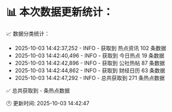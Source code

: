 📊 本次数据更新统计：
==========================

📈 数据分类统计：
- 2025-10-03 14:42:37,252 - INFO - 获取到 热点资讯 102 条数据
- 2025-10-03 14:42:40,496 - INFO - 获取到 今日热点 19 条数据
- 2025-10-03 14:42:42,896 - INFO - 获取到 公社热帖 87 条数据
- 2025-10-03 14:42:44,862 - INFO - 获取到 财经日历 63 条数据
- 2025-10-03 14:42:47,292 - INFO - 总共获取到 271 条热点数据

✅ 总共获取到 - 条热点数据

🕐 更新时间: 2025-10-03 14:42:47
